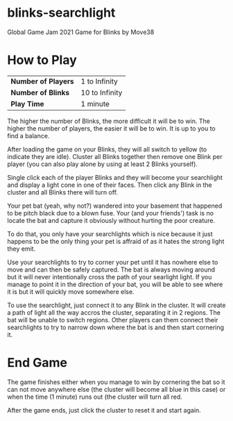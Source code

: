 # blinks-searchlight
Global Game Jam 2021 Game  for Blinks by Move38

# How to Play
<table>
  <tr>
    <td><b>Number of Players</b></td><td>1 to Infinity</td>
  </tr>
  <tr>
    <td><b>Number of Blinks</b></td><td>10 to Infinity</td>
  </tr>
  <tr>
    <td><b>Play Time</b></td><td>1 minute</td>
  </tr>
</table>

The higher the number of Blinks, the more difficult it will be to win. The higher the number of players, the easier it will be to win. It is up to you to find a balance.

After loading the game on your Blinks, they will all switch to yellow (to indicate they are idle). Cluster all Blinks together then remove one Blink per player (you can also play alone by using at least 2 Blinks yourself).

Single click each of the player Blinks and they will become your searchlight and display a light cone in one of their faces. Then click any Blink in the cluster and all Blinks there will turn off.

Your pet bat (yeah, why not?) wandered into your basement that happened to be pitch black due to a blown fuse. Your (and your friends') task is no locate the bat and capture it obviously without hurting the poor creature.

To do that, you only have your searchlights which is nice because it just happens to be the only thing your pet is affraid of as it hates the strong light they emit.

Use your searchlights to try to corner your pet until it has nowhere else to move and can then be safely captured. The bat is always moving around but it will never intentionally cross the path of your searlight light. If you manage to point it in the direction of your bat, you will be able to see where it is but it will quickly move somewhere else.

To use the searchlight, just connect it to any Blink in the cluster. It will create a path of light all the way accros the cluster, separating it in 2 regions. The bat will be unable to switch regions. Other players can them connect their searchlights to try to narrow down where the bat is and then start cornering it.

# End Game

The game finishes either when you manage to win by cornering the bat so it can not move anywhere else (the cluster will become all blue in this case) or when the time (1 minute) runs out (the cluster will turn all red.

After the game ends, just click the cluster to reset it and start again.
